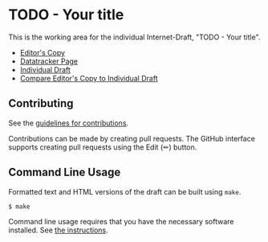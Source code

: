 # TODO - Your title

This is the working area for the individual Internet-Draft, "TODO - Your title".

* [Editor's Copy](https://jackmygreat.github.io/mydraft/#go.draft-my.html)
* [Datatracker Page](https://datatracker.ietf.org/doc/draft-my)
* [Individual Draft](https://datatracker.ietf.org/doc/html/draft-my)
* [Compare Editor's Copy to Individual Draft](https://jackmygreat.github.io/mydraft/#go.draft-my.diff)


## Contributing

See the
[guidelines for contributions](https://github.com/jackmygreat/mydraft/blob/main/CONTRIBUTING.md).

Contributions can be made by creating pull requests.
The GitHub interface supports creating pull requests using the Edit (✏) button.


## Command Line Usage

Formatted text and HTML versions of the draft can be built using `make`.

```sh
$ make
```

Command line usage requires that you have the necessary software installed.  See
[the instructions](https://github.com/martinthomson/i-d-template/blob/main/doc/SETUP.md).

